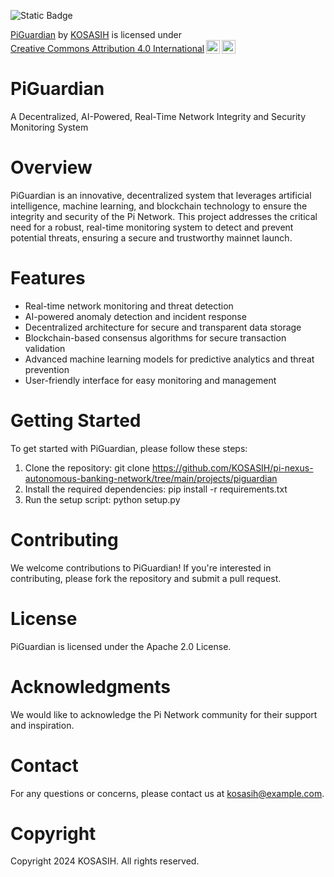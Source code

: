 ![Static Badge](https://img.shields.io/badge/%F0%9F%9B%A1-PiGuardian-purple)

<p xmlns:cc="http://creativecommons.org/ns#" xmlns:dct="http://purl.org/dc/terms/"><a property="dct:title" rel="cc:attributionURL" href="https://github.com/KOSASIH/pi-nexus-autonomous-banking-network/tree/main/projects/piguardian">PiGuardian</a> by <a rel="cc:attributionURL dct:creator" property="cc:attributionName" href="https://www.linkedin.com/in/kosasih-81b46b5a">KOSASIH</a> is licensed under <a href="https://creativecommons.org/licenses/by/4.0/?ref=chooser-v1" target="_blank" rel="license noopener noreferrer" style="display:inline-block;">Creative Commons Attribution 4.0 International<img style="height:22px!important;margin-left:3px;vertical-align:text-bottom;" src="https://mirrors.creativecommons.org/presskit/icons/cc.svg?ref=chooser-v1" alt=""><img style="height:22px!important;margin-left:3px;vertical-align:text-bottom;" src="https://mirrors.creativecommons.org/presskit/icons/by.svg?ref=chooser-v1" alt=""></a></p>

# PiGuardian

A Decentralized, AI-Powered, Real-Time Network Integrity and Security Monitoring System

# Overview

PiGuardian is an innovative, decentralized system that leverages artificial intelligence, machine learning, and blockchain technology to ensure the integrity and security of the Pi Network. This project addresses the critical need for a robust, real-time monitoring system to detect and prevent potential threats, ensuring a secure and trustworthy mainnet launch.

# Features

- Real-time network monitoring and threat detection
- AI-powered anomaly detection and incident response
- Decentralized architecture for secure and transparent data storage
- Blockchain-based consensus algorithms for secure transaction validation
- Advanced machine learning models for predictive analytics and threat prevention
- User-friendly interface for easy monitoring and management

# Getting Started

To get started with PiGuardian, please follow these steps:

1. Clone the repository: git clone https://github.com/KOSASIH/pi-nexus-autonomous-banking-network/tree/main/projects/piguardian
2. Install the required dependencies: pip install -r requirements.txt
3. Run the setup script: python setup.py

# Contributing

We welcome contributions to PiGuardian! If you're interested in contributing, please fork the repository and submit a pull request.

# License

PiGuardian is licensed under the Apache 2.0 License.

# Acknowledgments

We would like to acknowledge the Pi Network community for their support and inspiration.

# Contact

For any questions or concerns, please contact us at kosasih@example.com.

# Copyright

Copyright 2024 KOSASIH. All rights reserved.
